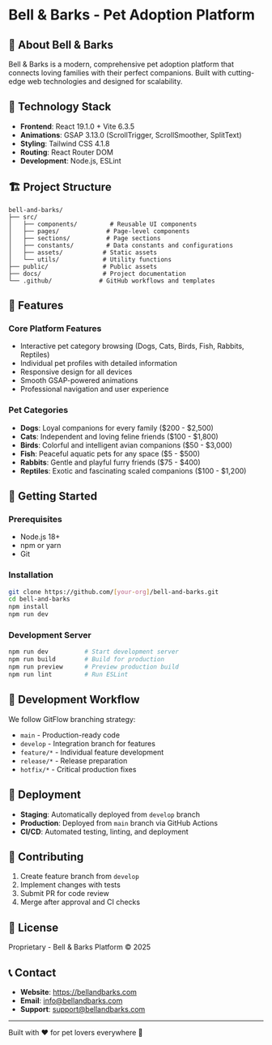 # Bell & Barks - Pet Adoption Platform

## 🐾 **About Bell & Barks**

Bell & Barks is a modern, comprehensive pet adoption platform that connects loving families with their perfect companions. Built with cutting-edge web technologies and designed for scalability.

## 🚀 **Technology Stack**

- **Frontend**: React 19.1.0 + Vite 6.3.5
- **Animations**: GSAP 3.13.0 (ScrollTrigger, ScrollSmoother, SplitText)
- **Styling**: Tailwind CSS 4.1.8
- **Routing**: React Router DOM
- **Development**: Node.js, ESLint

## 🏗️ **Project Structure**

```
bell-and-barks/
├── src/
│   ├── components/         # Reusable UI components
│   ├── pages/             # Page-level components
│   ├── sections/          # Page sections
│   ├── constants/         # Data constants and configurations
│   ├── assets/           # Static assets
│   └── utils/            # Utility functions
├── public/               # Public assets
├── docs/                 # Project documentation
└── .github/             # GitHub workflows and templates
```

## 🎯 **Features**

### **Core Platform Features**

- Interactive pet category browsing (Dogs, Cats, Birds, Fish, Rabbits, Reptiles)
- Individual pet profiles with detailed information
- Responsive design for all devices
- Smooth GSAP-powered animations
- Professional navigation and user experience

### **Pet Categories**

- **Dogs**: Loyal companions for every family ($200 - $2,500)
- **Cats**: Independent and loving feline friends ($100 - $1,800)
- **Birds**: Colorful and intelligent avian companions ($50 - $3,000)
- **Fish**: Peaceful aquatic pets for any space ($5 - $500)
- **Rabbits**: Gentle and playful furry friends ($75 - $400)
- **Reptiles**: Exotic and fascinating scaled companions ($100 - $1,200)

## 🚀 **Getting Started**

### **Prerequisites**

- Node.js 18+
- npm or yarn
- Git

### **Installation**

```bash
git clone https://github.com/[your-org]/bell-and-barks.git
cd bell-and-barks
npm install
npm run dev
```

### **Development Server**

```bash
npm run dev          # Start development server
npm run build        # Build for production
npm run preview      # Preview production build
npm run lint         # Run ESLint
```

## 🔄 **Development Workflow**

We follow GitFlow branching strategy:

- `main` - Production-ready code
- `develop` - Integration branch for features
- `feature/*` - Individual feature development
- `release/*` - Release preparation
- `hotfix/*` - Critical production fixes

## 🚀 **Deployment**

- **Staging**: Automatically deployed from `develop` branch
- **Production**: Deployed from `main` branch via GitHub Actions
- **CI/CD**: Automated testing, linting, and deployment

## 📝 **Contributing**

1. Create feature branch from `develop`
2. Implement changes with tests
3. Submit PR for code review
4. Merge after approval and CI checks

## 📄 **License**

Proprietary - Bell & Barks Platform © 2025

## 📞 **Contact**

- **Website**: https://bellandbarks.com
- **Email**: info@bellandbarks.com
- **Support**: support@bellandbarks.com

---

Built with ❤️ for pet lovers everywhere 🐾
